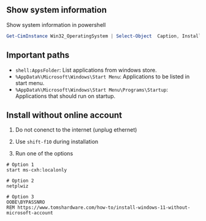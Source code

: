 
## Show system information

Show system information in powershell

```powershell
Get-CimInstance Win32_OperatingSystem | Select-Object  Caption, InstallDate, ServicePackMajorVersion, OSArchitecture, BootDevice,  BuildNumber, CSName | Format-List
```

## Important paths

- `shell:AppsFolder`: List applications from windows store.
- `%AppData%\Microsoft\Windows\Start Menu`: Applications to be listed in start menu.
- `%AppData%\Microsoft\Windows\Start Menu\Programs\Startup`: Applications that should run on startup.

## Install without online account

1. Do not conenct to the internet (unplug ethernet)
2. Use `shift-f10` during installation

3. Run one of the options

```batch
# Option 1
start ms-cxh:localonly

# Option 2
netplwiz

# Option 3
OOBE\BYPASSNRO
REM https://www.tomshardware.com/how-to/install-windows-11-without-microsoft-account
```
